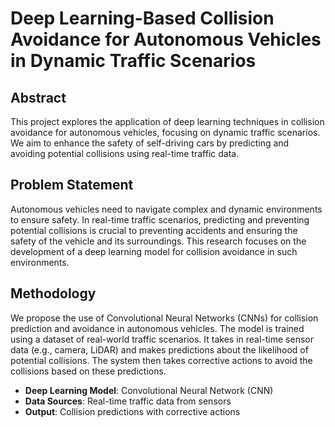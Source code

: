 # Deep Learning-Based Collision Avoidance for Autonomous Vehicles in Dynamic Traffic Scenarios

## Abstract
This project explores the application of deep learning techniques in collision avoidance for autonomous vehicles, focusing on dynamic traffic scenarios. We aim to enhance the safety of self-driving cars by predicting and avoiding potential collisions using real-time traffic data.

## Problem Statement
Autonomous vehicles need to navigate complex and dynamic environments to ensure safety. In real-time traffic scenarios, predicting and preventing potential collisions is crucial to preventing accidents and ensuring the safety of the vehicle and its surroundings. This research focuses on the development of a deep learning model for collision avoidance in such environments.

## Methodology
We propose the use of Convolutional Neural Networks (CNNs) for collision prediction and avoidance in autonomous vehicles. The model is trained using a dataset of real-world traffic scenarios. It takes in real-time sensor data (e.g., camera, LiDAR) and makes predictions about the likelihood of potential collisions. The system then takes corrective actions to avoid the collisions based on these predictions.

- **Deep Learning Model**: Convolutional Neural Network (CNN)
- **Data Sources**: Real-time traffic data from sensors
- **Output**: Collision predictions with corrective actions
